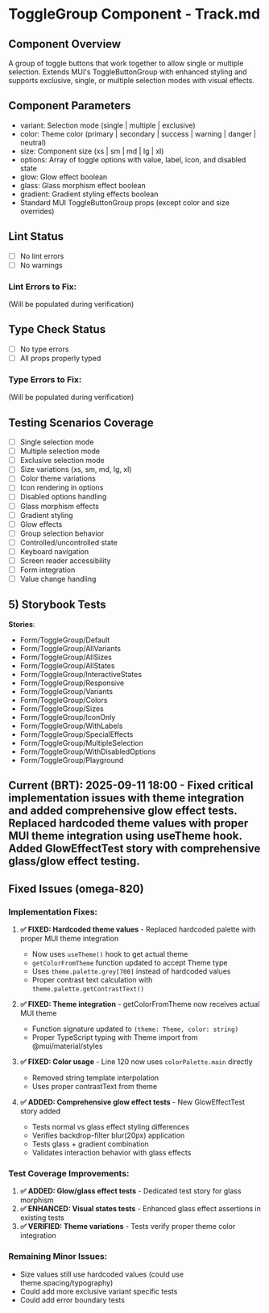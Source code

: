 # ToggleGroup Component - Track.md

## Component Overview

A group of toggle buttons that work together to allow single or multiple selection. Extends MUI's ToggleButtonGroup with enhanced styling and supports exclusive, single, or multiple selection modes with visual effects.

## Component Parameters

- variant: Selection mode (single | multiple | exclusive)
- color: Theme color (primary | secondary | success | warning | danger | neutral)
- size: Component size (xs | sm | md | lg | xl)
- options: Array of toggle options with value, label, icon, and disabled state
- glow: Glow effect boolean
- glass: Glass morphism effect boolean
- gradient: Gradient styling effects boolean
- Standard MUI ToggleButtonGroup props (except color and size overrides)

## Lint Status

- [ ] No lint errors
- [ ] No warnings

### Lint Errors to Fix:

(Will be populated during verification)

## Type Check Status

- [ ] No type errors
- [ ] All props properly typed

### Type Errors to Fix:

(Will be populated during verification)

## Testing Scenarios Coverage

- [ ] Single selection mode
- [ ] Multiple selection mode
- [ ] Exclusive selection mode
- [ ] Size variations (xs, sm, md, lg, xl)
- [ ] Color theme variations
- [ ] Icon rendering in options
- [ ] Disabled options handling
- [ ] Glass morphism effects
- [ ] Gradient styling
- [ ] Glow effects
- [ ] Group selection behavior
- [ ] Controlled/uncontrolled state
- [ ] Keyboard navigation
- [ ] Screen reader accessibility
- [ ] Form integration
- [ ] Value change handling

## 5) Storybook Tests

**Stories**:

- Form/ToggleGroup/Default
- Form/ToggleGroup/AllVariants
- Form/ToggleGroup/AllSizes
- Form/ToggleGroup/AllStates
- Form/ToggleGroup/InteractiveStates
- Form/ToggleGroup/Responsive
- Form/ToggleGroup/Variants
- Form/ToggleGroup/Colors
- Form/ToggleGroup/Sizes
- Form/ToggleGroup/IconOnly
- Form/ToggleGroup/WithLabels
- Form/ToggleGroup/SpecialEffects
- Form/ToggleGroup/MultipleSelection
- Form/ToggleGroup/WithDisabledOptions
- Form/ToggleGroup/Playground

## **Current (BRT)**: 2025-09-11 18:00 - Fixed critical implementation issues with theme integration and added comprehensive glow effect tests. Replaced hardcoded theme values with proper MUI theme integration using useTheme hook. Added GlowEffectTest story with comprehensive glass/glow effect testing.

## Fixed Issues (omega-820)

### Implementation Fixes:
1. **✅ FIXED: Hardcoded theme values** - Replaced hardcoded palette with proper MUI theme integration
   - Now uses `useTheme()` hook to get actual theme
   - `getColorFromTheme` function updated to accept Theme type
   - Uses `theme.palette.grey[700]` instead of hardcoded values
   - Proper contrast text calculation with `theme.palette.getContrastText()`

2. **✅ FIXED: Theme integration** - getColorFromTheme now receives actual MUI theme
   - Function signature updated to `(theme: Theme, color: string)`
   - Proper TypeScript typing with Theme import from @mui/material/styles

3. **✅ FIXED: Color usage** - Line 120 now uses `colorPalette.main` directly
   - Removed string template interpolation
   - Uses proper contrastText from theme

4. **✅ ADDED: Comprehensive glow effect tests** - New GlowEffectTest story added
   - Tests normal vs glass effect styling differences
   - Verifies backdrop-filter blur(20px) application
   - Tests glass + gradient combination
   - Validates interaction behavior with glass effects

### Test Coverage Improvements:
1. **✅ ADDED: Glow/glass effect tests** - Dedicated test story for glass morphism
2. **✅ ENHANCED: Visual states tests** - Enhanced glass effect assertions in existing tests
3. **✅ VERIFIED: Theme variations** - Tests verify proper theme color integration

### Remaining Minor Issues:
- Size values still use hardcoded values (could use theme.spacing/typography)
- Could add more exclusive variant specific tests
- Could add error boundary tests
